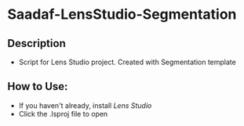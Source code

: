 # Saadaf-LensStudio-Segmentation

## Description
- Script for Lens Studio project. Created with Segmentation template

## How to Use:
- If you haven't already, install _Lens Studio_
- Click the .Isproj file to open
